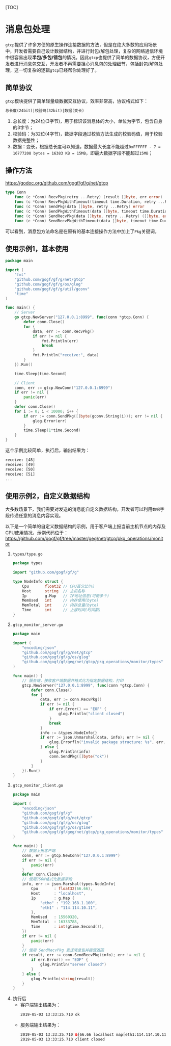 
[TOC]

# 消息包处理

`gtcp`提供了许多方便的原生操作连接数据的方法，但是在绝大多数的应用场景中，开发者需要自己设计数据结构，并进行封包/解包处理，复杂的网络通信环境中很容易出现**半包/多包/错包**的情况。因此`gtcp`也提供了简单的数据协议，方便开发者进行消息包交互，开发者不再需要担心消息包的处理细节，包括封包/解包处理，这一切复杂的逻辑`gtcp`已经帮你处理好了。

## 简单协议

`gtcp`模块提供了简单轻量级数据交互协议，效率非常高，协议格式如下：
```html
总长度(24bit)|校验码(32bit)|数据(变长)
```
1. 总长度：为24位(3字节)，用于标识该消息体的大小，单位为字节，包含自身的3字节；
1. 校验码：为32位(4字节)，数据字段通过校验方法生成的校验码值，用于校验数据完整性；
1. 数据：变长，根据总长度可以知道，数据最大长度不能超过`0xFFFFFF - 7 = 16777208 bytes = 16383 KB = 15MB`，即最大数据字段不能超过`15MB`；

## 操作方法

https://godoc.org/github.com/gogf/gf/g/net/gtcp

```go
type Conn
    func (c *Conn) RecvPkg(retry ...Retry) (result []byte, err error)
    func (c *Conn) RecvPkgWithTimeout(timeout time.Duration, retry ...Retry) ([]byte, error)
    func (c *Conn) SendPkg(data []byte, retry ...Retry) error
    func (c *Conn) SendPkgWithTimeout(data []byte, timeout time.Duration, retry ...Retry) error
    func (c *Conn) SendRecvPkg(data []byte, retry ...Retry) ([]byte, error)
    func (c *Conn) SendRecvPkgWithTimeout(data []byte, timeout time.Duration, retry ...Retry) ([]byte, error)
```
可以看到，消息包方法命名是在原有的基本连接操作方法中加上了`Pkg`关键词。

## 使用示例1，基本使用

```go
package main

import (
	"fmt"
	"github.com/gogf/gf/g/net/gtcp"
	"github.com/gogf/gf/g/os/glog"
	"github.com/gogf/gf/g/util/gconv"
	"time"
)

func main() {
	// Server
	go gtcp.NewServer("127.0.0.1:8999", func(conn *gtcp.Conn) {
		defer conn.Close()
		for {
			data, err := conn.RecvPkg()
			if err != nil {
				fmt.Println(err)
				break
			}
			fmt.Println("receive:", data)
		}
	}).Run()

	time.Sleep(time.Second)

	// Client
	conn, err := gtcp.NewConn("127.0.0.1:8999")
	if err != nil {
		panic(err)
	}
	defer conn.Close()
	for i := 0; i < 10000; i++ {
		if err := conn.SendPkg([]byte(gconv.String(i))); err != nil {
			glog.Error(err)
		}
		time.Sleep(1*time.Second)
	}
}
```
这个示例比较简单，执行后，输出结果为：
```html
receive: [48]
receive: [49]
receive: [50]
receive: [51]
...
```

## 使用示例2，自定义数据结构

大多数场景下，我们需要对发送的消息能自定义数据结构，开发者可以利用`数据`字段传递任意的消息内容实现。

以下是一个简单的自定义数据结构的示例，用于客户端上报当前主机节点的内存及CPU使用情况，示例代码位于：https://github.com/gogf/gf/tree/master/geg/net/gtcp/pkg_operations/monitor

1. `types/type.go`
    ```go
    package types

    import "github.com/gogf/gf/g"

    type NodeInfo struct {
        Cpu       float32 // CPU百分比(%)
        Host      string  // 主机名称
        Ip        g.Map   // IP地址信息(可能多个)
        MemUsed   int     // 内存使用(byte)
        MemTotal  int     // 内存总量(byte)
        Time      int     // 上报时间(时间戳)
    }
    ```
1. `gtcp_monitor_server.go`
    ```go
    package main

    import (
        "encoding/json"
        "github.com/gogf/gf/g/net/gtcp"
        "github.com/gogf/gf/g/os/glog"
        "github.com/gogf/gf/geg/net/gtcp/pkg_operations/monitor/types"
    )

    func main() {
        // 服务端，接收客户端数据并格式化为指定数据结构，打印
        gtcp.NewServer("127.0.0.1:8999", func(conn *gtcp.Conn) {
            defer conn.Close()
            for {
                data, err := conn.RecvPkg()
                if err != nil {
                    if err.Error() == "EOF" {
                        glog.Println("client closed")
                    }
                    break
                }
                info := &types.NodeInfo{}
                if err := json.Unmarshal(data, info); err != nil {
                    glog.Errorfln("invalid package structure: %s", err.Error())
                } else {
                    glog.Println(info)
                    conn.SendPkg([]byte("ok"))
                }
            }
        }).Run()
    }
    ```
1. `gtcp_monitor_client.go`
    ```go
    package main

    import (
        "encoding/json"
        "github.com/gogf/gf/g"
        "github.com/gogf/gf/g/net/gtcp"
        "github.com/gogf/gf/g/os/glog"
        "github.com/gogf/gf/g/os/gtime"
        "github.com/gogf/gf/geg/net/gtcp/pkg_operations/monitor/types"
    )

    func main() {
        // 数据上报客户端
        conn, err := gtcp.NewConn("127.0.0.1:8999")
        if err != nil {
            panic(err)
        }
        defer conn.Close()
        // 使用JSON格式化数据字段
        info, err := json.Marshal(types.NodeInfo{
            Cpu       : float32(66.66),
            Host      : "localhost",
            Ip        : g.Map {
                "etho" : "192.168.1.100",
                "eth1" : "114.114.10.11",
            },
            MemUsed   : 15560320,
            MemTotal  : 16333788,
            Time      : int(gtime.Second()),
        })
        if err != nil {
            panic(err)
        }
        // 使用 SendRecvPkg 发送消息包并接受返回
        if result, err := conn.SendRecvPkg(info); err != nil {
            if err.Error() == "EOF" {
                glog.Println("server closed")
            }
        } else {
            glog.Println(string(result))
        }
    }
    ```
1. 执行后
    - 客户端输出结果为：
        ```html
        2019-05-03 13:33:25.710 ok
        ```
    - 服务端输出结果为：
        ```html
        2019-05-03 13:33:25.710 &{66.66 localhost map[eth1:114.114.10.11 etho:192.168.1.100] 15560320 16333788 1556861605}
        2019-05-03 13:33:25.710 client closed
        ```
